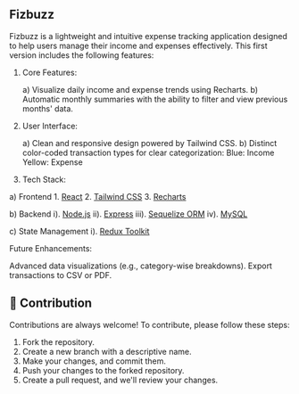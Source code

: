 ## Fizbuzz 
Fizbuzz is a lightweight and intuitive expense tracking application designed to help users manage their income and expenses effectively. This first version includes the following features:

1. Core Features:

    a) Visualize daily income and expense trends using Recharts.
    b) Automatic monthly summaries with the ability to filter and view previous months' data.

2. User Interface:

    a) Clean and responsive design powered by Tailwind CSS.
    b) Distinct color-coded transaction types for clear categorization:
       Blue: Income
       Yellow: Expense

3. Tech Stack:

a) Frontend
    1. [React](https://react.dev)
    2. [Tailwind CSS](https://tailwindcss.com)
    3. [Recharts](https://recharts.org/en-US)

b) Backend
    i). [Node.js](https://nodejs.org/en)
    ii). [Express](https://expressjs.com)
    iii). [Sequelize ORM](https://sequelize.org)
    iv). [MySQL](https://www.mysql.com)

c) State Management
    i). [Redux Toolkit](https://redux-toolkit.js.org/)

Future Enhancements:

Advanced data visualizations (e.g., category-wise breakdowns).
Export transactions to CSV or PDF.

## 🙌 Contribution

Contributions are always welcome! To contribute, please follow these steps:

1. Fork the repository.
2. Create a new branch with a descriptive name.
3. Make your changes, and commit them.
4. Push your changes to the forked repository.
5. Create a pull request, and we'll review your changes.
